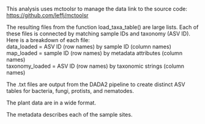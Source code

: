 This analysis uses mctoolsr to manage the data
link to the source code: 
https://github.com/leffj/mctoolsr

The resulting files from the function load_taxa_table() are large lists. 
Each of these files is connected by matching sample IDs and taxonomy (ASV ID). 
Here is a breakdown of each file:  
data_loaded = ASV ID (row names) by sample ID (column names)  
map_loaded = sample ID (row names) by metadata attributes (column names)  
taxonomy_loaded = ASV ID (row names) by taxonomic strings (column names)  


The .txt files are output from the DADA2 pipeline to create distinct ASV tables for bacteria, fungi, protists, and nematodes. 

The plant data are in a wide format. 

The metadata describes each of the sample sites.  
